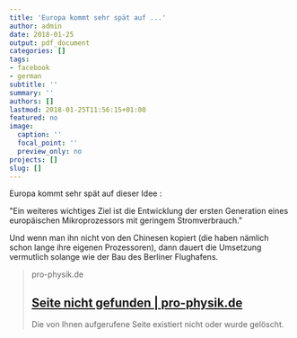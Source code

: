 ```yaml
---
title: 'Europa kommt sehr spät auf ...'
author: admin
date: 2018-01-25
output: pdf_document
categories: []
tags:
- facebook
- german
subtitle: ''
summary: ''
authors: []
lastmod: 2018-01-25T11:56:15+01:00
featured: no
image:
  caption: ''
  focal_point: ''
  preview_only: no
projects: []
slug: []
---
```

Europa kommt sehr spät auf dieser Idee :

"Ein weiteres wichtiges Ziel ist die Entwicklung der ersten Generation eines europäischen Mikroprozessors mit geringem Stromverbrauch." 

Und wenn man ihn nicht von den Chinesen kopiert (die haben nämlich schon lange ihre eigenen Prozessoren), dann dauert die Umsetzung vermutlich solange wie der Bau des Berliner Flughafens.
> pro-physik.de
> ## [Seite nicht gefunden | pro-physik.de](http://www.pro-physik.de/details/physiknews/10818800/Europas_Weg_zum_High-Performer.html)
>
>Die von Ihnen aufgerufene Seite existiert nicht oder wurde gelöscht.

